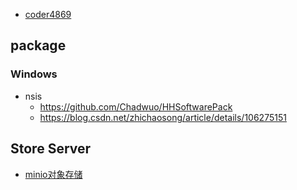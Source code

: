 - [coder4869](https://github.com/coder4869)

## package
### Windows
- nsis
    * https://github.com/Chadwuo/HHSoftwarePack
    * https://blog.csdn.net/zhichaosong/article/details/106275151

## Store Server
- [minio对象存储](https://www.minio.org.cn/docs/minio/linux/index.html)